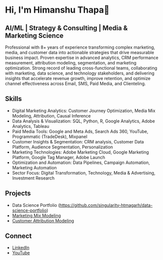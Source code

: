 # Hi, I'm Himanshu Thapa👋

## AI/ML | Strategy & Consulting | Media & Marketing Science
Professional with 8+ years of experience transforming complex marketing, media, and customer data into actionable strategies that drive measurable business impact. Proven expertise in advanced analytics, CRM performance measurement, attribution modeling, segmentation, and marketing optimization. Strong record of leading cross-functional teams, collaborating with marketing, data science, and technology stakeholders, and delivering insights that accelerate revenue growth, improve retention, and optimize channel effectiveness across Email, SMS, Paid Media, and Clienteling.

## Skills
- Digital Marketing Analytics: Customer Journey Optimization, Media Mix Modeling, Attribution, Causal Inference
- Data Analysis & Visualization: SQL, Python, R, Google Analytics, Adobe Analytics, Tableau
- Paid Media Tools: Google and Meta Ads, Search Ads 360, YouTube, Programmatic (TradeDesk), Mixpanel
- Customer Insights & Segmentation: CRM analysis, Customer Data Platform, Audience Segmentation, Personalization
- Marketing Technologies: Adobe Marketing Cloud, Google Marketing Platform, Google Tag Manager, Adobe Launch
- Optimization and Automation: Data Pipelines, Campaign Automation, Marketing Automation
- Sector Focus: Digital Transformation, Technology, Media & Advertising, Investment Research 

## Projects
- Data Science Portfolio (https://github.com/singularity-htmagarh/data-science-portfolio)
- [Marketing Mix Modeling](https://github.com/singularity-htmagarh/marketing-mix-modeling)
- [Customer Attribution Modeling](https://github.com/singularity-htmagarh/Marketing_Science_Projects/tree/main/attribution_modeling)

## Connect
- [LinkedIn](https://linkedin.com/in/HeathThapa)
- [YouTube](https://www.youtube.com/@HeathThapa)

<!-- ![Heath's GitHub stats](https://github-readme-stats.vercel.app/api?username=HeathThapa&show_icons=true)

<!--
**singularity-htmagarh/singularity-htmagarh** is a ✨ _special_ ✨ repository because its `README.md` (this file) appears on your GitHub profile.

Here are some ideas to get you started:

- 🔭 I’m currently working on ...
- 🌱 I’m currently learning ...
- 👯 I’m looking to collaborate on ...
- 🤔 I’m looking for help with ...
- 💬 Ask me about ...
- 📫 How to reach me: ...
- 😄 Pronouns: ...
- ⚡ Fun fact: ...
-->

